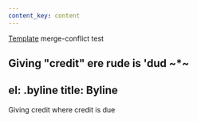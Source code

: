 ```yaml
---
content_key: content
---
```

[Template](../../patterns/03-templates-00-page/03-templates-00-page.html) merge-conflict test

Giving \"credit"
ere rude is 'dud
~*~
---
el: .byline
title: Byline
---
Giving credit where credit is due
